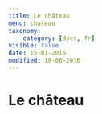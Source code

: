 ```yaml
---
title: Le château
menu: chateau
taxonomy:
    category: [docs, fr]
visible: false
date: 15-01-2016
modified: 18-06-2016
---
```


# Le château